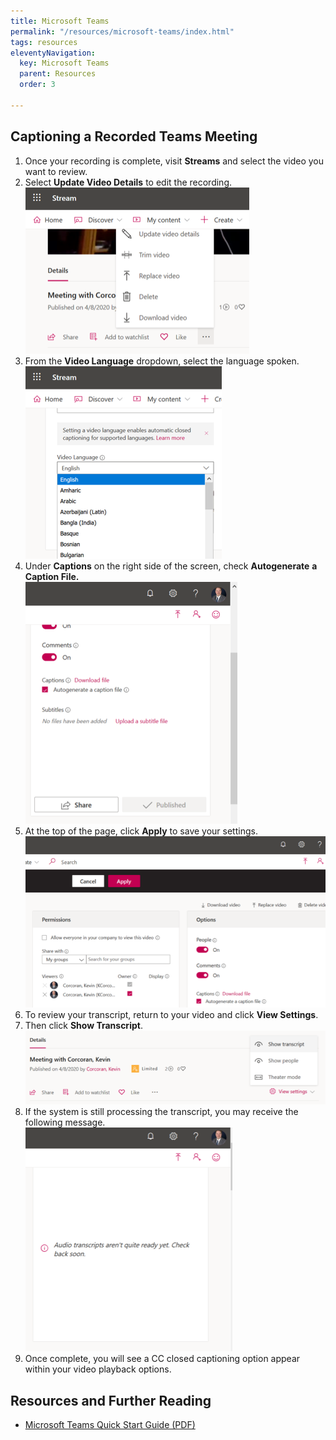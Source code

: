 ```yaml
---
title: Microsoft Teams
permalink: "/resources/microsoft-teams/index.html"
tags: resources
eleventyNavigation:
  key: Microsoft Teams
  parent: Resources
  order: 3

---
```

## Captioning a Recorded Teams Meeting

1. Once your recording is complete, visit **Streams** and select the video you want to review.
2. Select **Update Video Details** to edit the recording.  
   ![screen shot of menu options for the selected video](/static/img/caption-teams-recording-1.png)
3. From the **Video Language** dropdown, select the language spoken.  
   ![screen shot of the Video Language dropdown field](/static/img/caption-teams-recording-2.png)
4. Under **Captions** on the right side of the screen, check **Autogenerate** **a Caption File.  
   ![screen shot of the Caption option with a checkbox to enable autogenerated captioning](/static/img/caption-teams-recording-3.png)**
5. At the top of the page, click **Apply** to save your settings.  
   ![screen shot of the Apply button to save changes](/static/img/caption-teams-recording-4.png)
6. To review your transcript, return to your video and click **View Settings**.
7. Then click **Show Transcript**.  
   ![screen shot of the View Settings menu with Show Transcript option](/static/img/caption-teams-recording-5.png)
8. If the system is still processing the transcript, you may receive the following message.  
   ![screen shot of text area with message that transcripts are being processed](/static/img/caption-teams-recording-6.png)
9. Once complete, you will see a CC closed captioning option appear within your video playback options.

## Resources and Further Reading

* [Microsoft Teams Quick Start Guide (PDF)](https://pulse.microsoft.com/uploads/prod/2020/03/Microsoft_Teams_Quickstart.pdf)